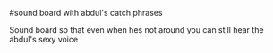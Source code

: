 #sound board with abdul's catch phrases

Sound board so that even when hes not around you can still hear the abdul's sexy voice
